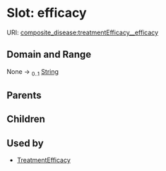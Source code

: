 
# Slot: efficacy




URI: [composite_disease:treatmentEfficacy__efficacy](http://w3id.org/ontogpt/composite_disease/treatmentEfficacy__efficacy)


## Domain and Range

None &#8594;  <sub>0..1</sub> [String](types/String.md)

## Parents


## Children


## Used by

 * [TreatmentEfficacy](TreatmentEfficacy.md)
